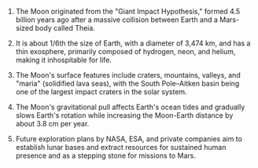 1. The Moon originated from the "Giant Impact Hypothesis," formed 4.5 billion years ago after a massive collision between Earth and a Mars-sized body called Theia.

2. It is about 1/6th the size of Earth, with a diameter of 3,474 km, and has a thin exosphere, primarily composed of hydrogen, neon, and helium, making it inhospitable for life.

3. The Moon's surface features include craters, mountains, valleys, and "maria" (solidified lava seas), with the South Pole–Aitken basin being one of the largest impact craters in the solar system.

4. The Moon's gravitational pull affects Earth's ocean tides and gradually slows Earth's rotation while increasing the Moon-Earth distance by about 3.8 cm per year.

5. Future exploration plans by NASA, ESA, and private companies aim to establish lunar bases and extract resources for sustained human presence and as a stepping stone for missions to Mars.